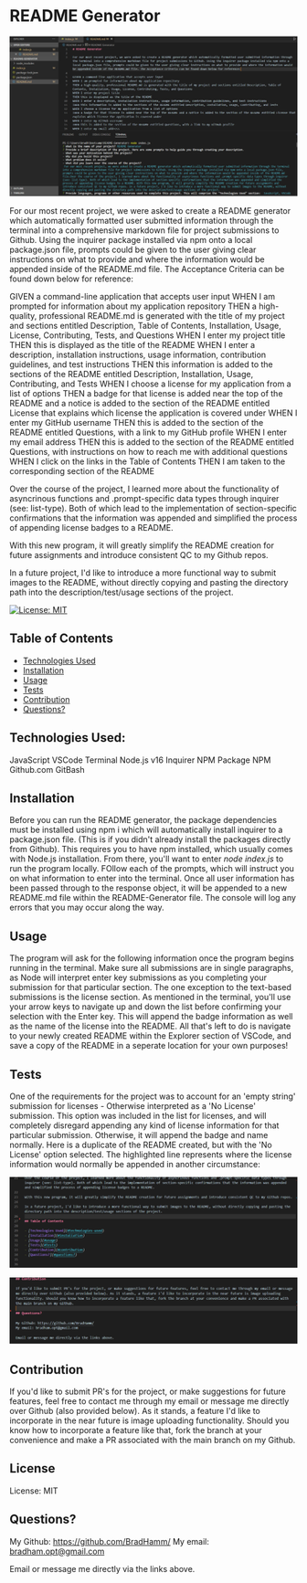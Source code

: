 # README Generator

![Overview of program](assets/OverviewScreenshot.png)

For our most recent project, we were asked to create a README generator which automatically formatted user submitted information through the terminal into a comprehensive markdown file for project submissions to Github. Using the inquirer package installed via npm onto a local package.json file, prompts could be given to the user giving clear instructions on what to provide and where the information would be appended inside of the README.md file. The Acceptance Criteria can be found down below for reference:

GIVEN a command-line application that accepts user input
WHEN I am prompted for information about my application repository
THEN a high-quality, professional README.md is generated with the title of my project and sections entitled Description, Table of Contents, Installation, Usage, License, Contributing, Tests, and Questions
WHEN I enter my project title
THEN this is displayed as the title of the README
WHEN I enter a description, installation instructions, usage information, contribution guidelines, and test instructions
THEN this information is added to the sections of the README entitled Description, Installation, Usage, Contributing, and Tests
WHEN I choose a license for my application from a list of options
THEN a badge for that license is added near the top of the README and a notice is added to the section of the README entitled License that explains which license the application is covered under
WHEN I enter my GitHub username
THEN this is added to the section of the README entitled Questions, with a link to my GitHub profile
WHEN I enter my email address
THEN this is added to the section of the README entitled Questions, with instructions on how to reach me with additional questions
WHEN I click on the links in the Table of Contents
THEN I am taken to the corresponding section of the README

Over the course of the project, I learned more about the functionality of asyncrinous functions and .prompt-specific data types through inquirer (see: list-type). Both of which lead to the implementation of section-specific confirmations that the information was appended and simplified the process of appending license badges to a README.

With this new program, it will greatly simplify the README creation for future assignments and introduce consistent QC to my Github repos.

In a future project, I'd like to introduce a more functional way to submit images to the README, without directly copying and pasting the directory path into the description/test/usage sections of the project.

[![License: MIT](https://img.shields.io/badge/License-MIT-yellow.svg)](https://opensource.org/licenses/MIT)

## Table of Contents

- [Technologies Used](#technologies-used)
- [Installation](#installation)
- [Usage](#usage)
- [Tests](#tests)
- [Contribution](#contribution)
- [Questions?](#questions?)


## Technologies Used:

JavaScript
VSCode
Terminal 
Node.js v16
Inquirer NPM Package
NPM
Github.com
GitBash

## Installation

Before you can run the README generator, the package dependencies must be installed using npm i which will automatically install inquirer to a package.json file. (This is if you didn't already install the packages directly from Github). This requires you to have npm installed, which usually comes with Node.js installation. From there, you'll want to enter *node index.js* to run the program locally. FOllow each of the prompts, which will instruct you on what information to enter into the terminal. Once all user information has been passed through to the response object, it will be appended to a new README.md file within the README-Generator file. The console will log any errors that you may occur along the way. 

## Usage

The program will ask for the following information once the program begins running in the terminal. Make sure all submissions are in single paragraphs, as Node will interpret enter key submissions as you completing your submission for that particular section. The one exception to the text-based submissions is the license section. As mentioned in the terminal, you'll use your arrow keys to navigate up and down the list before confirming your selection with the Enter key. This will append the badge information as well as the name of the license into the README. All that's left to do is navigate to your newly created README within the Explorer section of VSCode, and save a copy of the README in a seperate location for your own purposes!

## Tests

One of the requirements for the project was to account for an 'empty string' submission for licenses - Otherwise interpreted as a 'No License' submission. This option was included in the list for licenses, and will completely disregard appending any kind of license information for that particular submission. Otherwise, it will append the badge and name normally. Here is a duplicate of the README created, but with the 'No License' option selected. The highlighted line represents where the license information would normally be appended in another circumstance:

![Example One](assets/LicenseExamp1.png)

![Example Two](assets/LicenseExamp2.png)

## Contribution

If you'd like to submit PR's for the project, or make suggestions for future features, feel free to contact me through my email or message me directly over Github (also provided below). As it stands, a feature I'd like to incorporate in the near future is image uploading functionality. Should you know how to incorporate a feature like that, fork the branch at your convenience and make a PR associated with the main branch on my Github.

## License

License: MIT

## Questions?

My Github: https://github.com/BradHamm/
My email: bradham.opt@gmail.com

Email or message me directly via the links above. 
